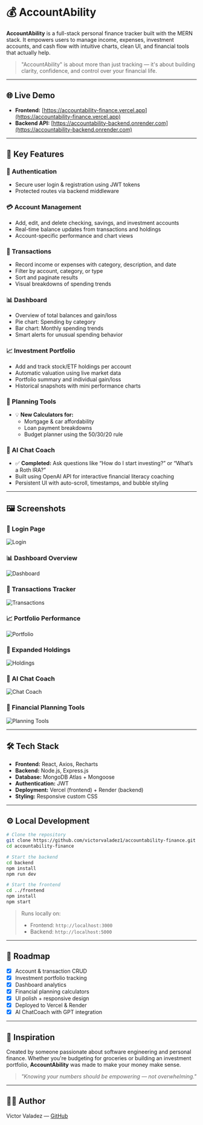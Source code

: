 # 💰 AccountAbility

**AccountAbility** is a full-stack personal finance tracker built with the MERN stack. It empowers users to manage income, expenses, investment accounts, and cash flow with intuitive charts, clean UI, and financial tools that actually help.

> "AccountAbility" is about more than just tracking — it's about building clarity, confidence, and control over your financial life.

---

## 🌐 Live Demo

- **Frontend:** [https://accountability-finance.vercel.app](https://accountability-finance.vercel.app)
- **Backend API:** [https://accountability-backend.onrender.com](https://accountability-backend.onrender.com)

---

## 🚀 Key Features

### 🔐 Authentication

- Secure user login & registration using JWT tokens
- Protected routes via backend middleware

### 💳 Account Management

- Add, edit, and delete checking, savings, and investment accounts
- Real-time balance updates from transactions and holdings
- Account-specific performance and chart views

### 📒 Transactions

- Record income or expenses with category, description, and date
- Filter by account, category, or type
- Sort and paginate results
- Visual breakdowns of spending trends

### 📊 Dashboard

- Overview of total balances and gain/loss
- Pie chart: Spending by category
- Bar chart: Monthly spending trends
- Smart alerts for unusual spending behavior

### 📈 Investment Portfolio

- Add and track stock/ETF holdings per account
- Automatic valuation using live market data
- Portfolio summary and individual gain/loss
- Historical snapshots with mini performance charts

### 🧮 Planning Tools

- 💡 **New Calculators for:**
  - Mortgage & car affordability
  - Loan payment breakdowns
  - Budget planner using the 50/30/20 rule

### 🤖 AI Chat Coach

- ✅ **Completed:** Ask questions like “How do I start investing?” or “What’s a Roth IRA?”
- Built using OpenAI API for interactive financial literacy coaching
- Persistent UI with auto-scroll, timestamps, and bubble styling

---

## 🖼️ Screenshots

### 🔐 Login Page

![Login](./screenshots/login.png)

### 📊 Dashboard Overview

![Dashboard](./screenshots/dashboard.png)

### 📒 Transactions Tracker

![Transactions](./screenshots/transactions.png)

### 📈 Portfolio Performance

![Portfolio](./screenshots/portfolio.png)

### 📂 Expanded Holdings

![Holdings](./screenshots/accounts.png)

### 🤖 AI Chat Coach

![Chat Coach](./screenshots/chatcoach.png)

### 🧮 Financial Planning Tools

![Planning Tools](./screenshots/planning.png)

---

## 🛠️ Tech Stack

- **Frontend:** React, Axios, Recharts
- **Backend:** Node.js, Express.js
- **Database:** MongoDB Atlas + Mongoose
- **Authentication:** JWT
- **Deployment:** Vercel (frontend) + Render (backend)
- **Styling:** Responsive custom CSS

---

## ⚙️ Local Development

```bash
# Clone the repository
git clone https://github.com/victorvaladez1/accountability-finance.git
cd accountability-finance

# Start the backend
cd backend
npm install
npm run dev

# Start the frontend
cd ../frontend
npm install
npm start
```

> Runs locally on:
>
> - Frontend: `http://localhost:3000`
> - Backend: `http://localhost:5000`

---

## 📅 Roadmap

- [x] Account & transaction CRUD
- [x] Investment portfolio tracking
- [x] Dashboard analytics
- [x] Financial planning calculators
- [x] UI polish + responsive design
- [x] Deployed to Vercel & Render
- [x] AI ChatCoach with GPT integration

---

## 🙌 Inspiration

Created by someone passionate about software engineering and personal finance. Whether you're budgeting for groceries or building an investment portfolio, **AccountAbility** was made to make your money make sense.

> _"Knowing your numbers should be empowering — not overwhelming."_

---

## 👨‍💻 Author

Victor Valadez — [GitHub](https://github.com/victorvaladez1)
